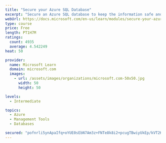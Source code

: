 ```yaml
---
title: "Secure your Azure SQL Database"
excerpt: "Secure an Azure SQL database to keep the information safe and diagnose potential security concerns as they happen."
webUrl: https://docs.microsoft.com/en-us/learn/modules/secure-your-azure-sql-database/
type: course
price: Free
length: PT1H7M
ratings:
  count: 4935
  average: 4.542249
heat: 50

provider:
  name: Microsoft Learn
  domain: microsoft.com
  images:
    - url: /assets/images/organizations/microsoft.com-50x50.jpg
      width: 50
      height: 50

levels:
  - Intermediate

topics:
  - Azure
  - Management Tools
  - Databases

secured: "pofnrli5ynApaIfq+oYUE0sEbN7Am3z+FNTe8k8i2+pcugTBwiyUkEp/kVT2KmxV/3cFeqiZZNkZdjzAtgkNpXRKLxKWkiwd9iSuSObakYKeJ/ucqktJbd8vy1HQUKwLLr3DwLKhObTWUjxQrcxoiquILWkxgJX7hP7MhlTEJdXfvDh1lfzT7pHJeWTGfuPdNX+P5zYBciJ+fov3TB3RiehJzEhWQPkevaPnjtSAmrHUH+oChgOMk7nk0eppTBu3EWAYSRm/5sPnit6b+wosA9PmCToqh/TSHKDvI3f80Mg+PbMDnRmG3yeNdyDxM7v/Fv1dN5XUJrEqV15rrXCzWCuB159KVea4s2TElgQGZaux7diQt4bBpVUiDo1r7a/IoEOakdlYOneR9TmFLvdbTbx1U5eYAsfIG9ftJPKau4I=;P6xJvMvwMk8b05GFn+JZWQ=="
---
```


